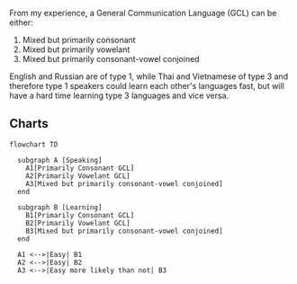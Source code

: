 From my experience, a General Communication Language (GCL) can be either:

1. Mixed but primarily consonant
1. Mixed but primarily vowelant
1. Mixed but primarily consonant-vowel conjoined

English and Russian are of type 1, while Thai and Vietnamese of type 3 and therefore type 1 speakers could learn each other's languages fast, but will have a hard time learning type 3 languages and vice versa.

## Charts

```mermaid
flowchart TD

  subgraph A [Speaking]
    A1[Primarily Consonant GCL]
    A2[Primarily Vowelant GCL]
    A3[Mixed but primarily consonant-vowel conjoined]
  end

  subgraph B [Learning]
    B1[Primarily Consonant GCL]
    B2[Primarily Vowelant GCL]
    B3[Mixed but primarily consonant-vowel conjoined]
  end

  A1 <-->|Easy| B1
  A2 <-->|Easy| B2
  A3 <-->|Easy more likely than not| B3
```
